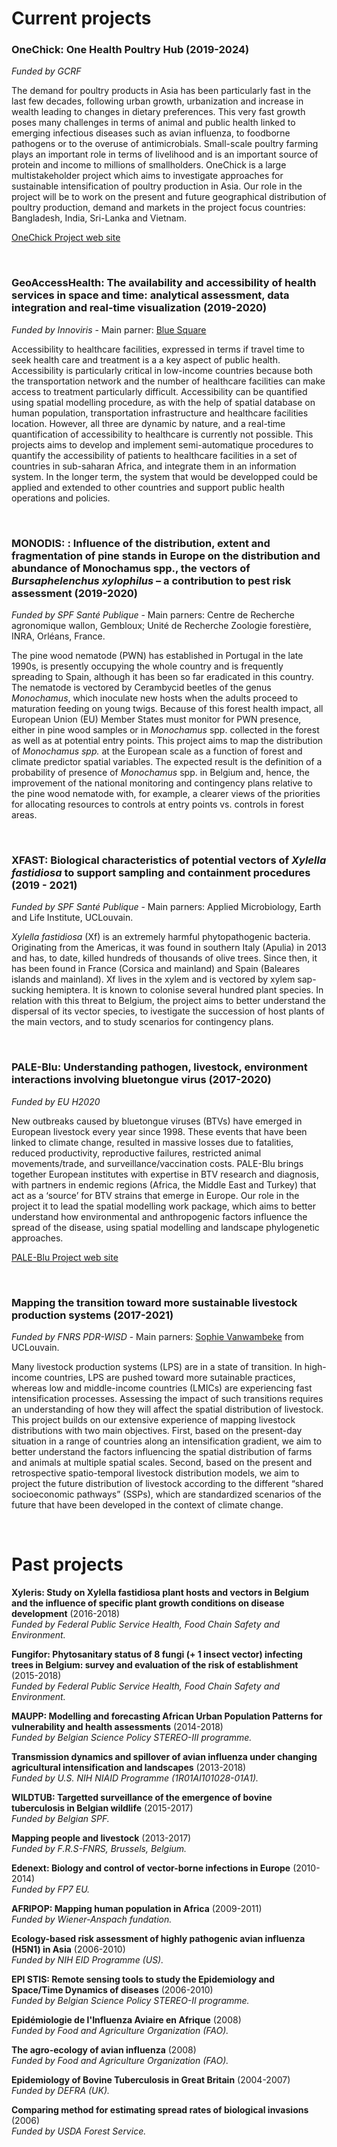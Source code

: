 # Current projects  

### OneChick: One Health Poultry Hub (2019-2024)  
*Funded by GCRF*  

The demand for poultry products in Asia has been particularly fast in the last few decades, following urban growth, urbanization and increase in wealth leading to changes in dietary preferences. This very fast growth poses many challenges in terms of animal and public health linked to emerging infectious diseases such as avian influenza, to foodborne pathogens or to the overuse of antimicrobials. Small-scale poultry farming plays an important role in terms of livelihood and is an important source of protein and income to millions of smallholders. OneChick is a large multistakeholder project which aims to investigate approaches for sustainable intensification of poultry production in Asia. Our role in the project will be to work on the present and future geographical distribution of poultry production, demand and markets in the project focus countries: Bangladesh, India, Sri-Lanka and Vietnam. 

[OneChick Project web site](http://onehealthpoultry.org)
  
<br>
  
### GeoAccessHealth: The availability and accessibility of health services in space and time: analytical assessment, data integration and real-time visualization (2019-2020)  
*Funded by Innoviris* - Main parner: [Blue Square](https://bluesquarehub.com/)

Accessibility to healthcare facilities, expressed in terms if travel time to seek health care and treatment is a a key aspect of public health. Accessibility is particularly critical in low-income countries because both the transportation network and the number of healthcare facilities can make access to treatment particularly difficult. Accessibility can be quantified using spatial modelling procedure, as with the help of spatial database on human population, transportation infrastructure and healthcare facilities location. However, all three are dynamic by nature, and a real-time quantification of accessibility to healthcare is currently not possible. This projects aims to develop and implement semi-automatique procedures to quantify the accessibility of patients to healthcare facilities in a set of countries in sub-saharan Africa, and integrate them in an information system. In the longer term, the system that would be developped could be applied and extended to other countries and support public health operations and policies. 
  
<br> 
  
### MONODIS: : Influence of the distribution, extent and fragmentation of pine stands in Europe on the distribution and abundance of Monochamus spp., the vectors of *Bursaphelenchus xylophilus* – a contribution to pest risk assessment (2019-2020)  
*Funded by SPF Santé Publique* - Main parners: Centre de Recherche agronomique wallon, Gembloux; Unité de Recherche Zoologie forestière, INRA, Orléans, France.

The pine wood nematode (PWN) has established in Portugal in the late 1990s, is presently occupying the whole country and is frequently spreading to Spain, although it has been so far eradicated in this country. The nematode is vectored by Cerambycid beetles of the genus *Monochamus*, which inoculate new hosts when the adults proceed to maturation feeding on young twigs. Because of this forest health impact, all European Union (EU) Member States must monitor for PWN presence, either in pine wood samples or in *Monochamus* spp.  collected in the forest as well as at potential entry points. This project aims to map the distribution of *Monochamus spp.* at the European scale as a function of forest and climate predictor spatial variables. The expected result is the definition of a probability of presence of *Monochamus* spp. in Belgium and, hence, the improvement of the national monitoring and contingency plans relative to the pine wood nematode with, for example, a clearer views of the priorities for allocating resources to controls at entry points vs. controls in forest areas.
  
<br>  
  
### XFAST: Biological characteristics of potential vectors of *Xylella fastidiosa* to support sampling and containment procedures (2019 - 2021)  
*Funded by SPF Santé Publique* - Main parners: Applied Microbiology, Earth and Life Institute, UCLouvain.

*Xylella fastidiosa* (Xf) is an extremely harmful phytopathogenic bacteria. Originating from the Americas, it was found in southern Italy (Apulia) in 2013 and has, to date, killed hundreds of thousands of olive trees. Since then, it has been found in France (Corsica and mainland) and Spain (Baleares islands and mainland). Xf lives in the xylem and is vectored by xylem sap-sucking hemiptera. It is known to colonise several hundred plant species. In relation with this threat to Belgium, the project aims to better understand the dispersal of its vector species, to ivestigate the succession of host plants of the main vectors, and to study scenarios for contingency plans. 
 
<br>  
  
### PALE-Blu: Understanding pathogen, livestock, environment interactions involving bluetongue virus (2017-2020)
*Funded by EU H2020*

New outbreaks caused by bluetongue viruses (BTVs) have emerged in European livestock every year since 1998. These events that have been linked to climate change, resulted in massive losses due to fatalities, reduced productivity, reproductive failures, restricted animal movements/trade, and surveillance/vaccination costs. PALE-Blu brings together European institutes with expertise in BTV research and diagnosis, with partners in endemic regions (Africa, the Middle East and Turkey) that act as a ‘source’ for BTV strains that emerge in Europe. Our role in the project it to lead the spatial modelling work package, which aims to better understand how environmental and anthropogenic factors influence the spread of the disease, using spatial modelling and landscape phylogenetic approaches.

[PALE-Blu Project web site](https://www.paleblu.eu)  
  
<br>
   
### Mapping the transition toward more sustainable livestock production systems (2017-2021)
*Funded by FNRS PDR-WISD* - Main parners: [Sophie Vanwambeke](http://www.elic.ucl.ac.be/modx/elic/index.php?id=108) from UCLouvain.

Many livestock production systems (LPS) are in a state of transition. In high-income countries, LPS are pushed toward more sutainable practices, whereas low and middle-income countries (LMICs) are experiencing fast intensification processes. Assessing the impact of such transitions requires an understanding of how they will affect the spatial distribution of livestock. This project builds on our extensive experience of mapping livestock distributions with two main objectives. First, based on the present-day situation in a range of countries along an intensification gradient, we aim to better understand the factors influencing the spatial distribution of farms and animals at multiple spatial scales. Second, based on the present and retrospective spatio-temporal livestock distribution models, we aim to project the future distribution of livestock according to the different “shared socioeconomic pathways” (SSPs), which are standardized scenarios of the future that have been developed in the context of climate change.   
  
<br>
  
# Past projects  

**Xyleris: Study on Xylella fastidiosa plant hosts and vectors in Belgium and the influence of specific plant growth conditions on disease development** (2016-2018)  
*Funded by Federal Public Service Health, Food Chain Safety and Environment.*

**Fungifor: Phytosanitary status of 8 fungi (+ 1 insect vector) infecting trees in Belgium: survey and evaluation of the risk of establishment** (2015-2018)  
*Funded by Federal Public Service Health, Food Chain Safety and Environment.*

**MAUPP: Modelling and forecasting African Urban Population Patterns for vulnerability and health assessments** (2014-2018)  
*Funded by Belgian Science Policy STEREO-III programme.*

**Transmission dynamics and spillover of avian influenza under changing agricultural intensification and landscapes** (2013-2018)  
*Funded by U.S. NIH NIAID Programme (1R01AI101028-01A1).*

**WILDTUB: Targetted surveillance of the emergence of bovine tuberculosis in Belgian wildlife** (2015-2017)  
*Funded by Belgian SPF.*

**Mapping people and livestock** (2013-2017)  
*Funded by F.R.S-FNRS, Brussels, Belgium.*

**Edenext: Biology and control of vector-borne infections in Europe** (2010-2014)  
*Funded by FP7 EU.*

**AFRIPOP: Mapping human population in Africa** (2009-2011)  
*Funded by Wiener-Anspach fundation.*

**Ecology-based risk assessment of highly pathogenic avian influenza (H5N1) in Asia** (2006-2010)  
*Funded by NIH EID Programme (US).*

**EPI STIS: Remote sensing tools to study the Epidemiology and Space/Time Dynamics of diseases** (2006-2010)  
*Funded by Belgian Science Policy STEREO-II programme.*

**Epidémiologie de l'Influenza Aviaire en Afrique** (2008)  
*Funded by Food and Agriculture Organization (FAO).*

**The agro-ecology of avian influenza** (2008)  
*Funded by Food and Agriculture Organization (FAO).*

**Epidemiology of Bovine Tuberculosis in Great Britain** (2004-2007)  
*Funded by DEFRA (UK).*

**Comparing method for estimating spread rates of biological invasions** (2006)  
*Funded by USDA Forest Service.*
